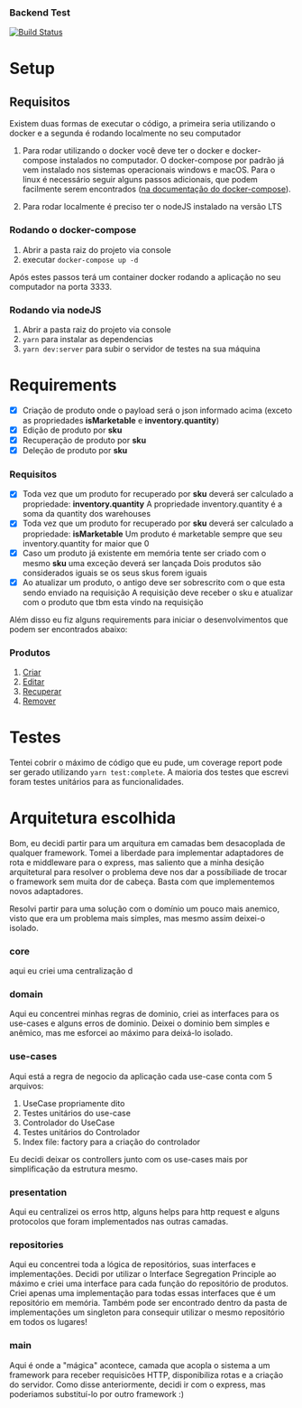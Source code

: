 ### Backend Test
[![Build Status](https://travis-ci.org/belezanaweb/test-nodejs.svg?branch=master)](https://travis-ci.org/belezanaweb/test-nodejs)

# Setup

## Requisitos
Existem duas formas de executar o código, a primeira seria utilizando o docker e a segunda é rodando localmente no seu computador

1. Para rodar utilizando o docker você deve ter o docker e docker-compose instalados no computador. O docker-compose por padrão já vem instalado nos sistemas operacionais windows e macOS. Para o linux é necessário seguir alguns passos adicionais, que podem facilmente serem encontrados ([na documentação do docker-compose](https://docs.docker.com/compose/install/)).
   
2. Para rodar localmente é preciso ter o nodeJS instalado na versão LTS

### Rodando o docker-compose
  1. Abrir a pasta raiz do projeto via console 
  2. executar `docker-compose up -d`

Após estes passos terá um container docker rodando a aplicação no seu computador na porta 3333.

### Rodando via nodeJS
  1. Abrir a pasta raiz do projeto via console
  2. `yarn` para instalar as dependencias
  3. `yarn dev:server` para subir o servidor de testes na sua máquina

# Requirements
- [x] Criação de produto onde o payload será o json informado acima (exceto as propriedades **isMarketable** e **inventory.quantity**)
- [x] Edição de produto por **sku**
- [x] Recuperação de produto por **sku**
- [x] Deleção de produto por **sku**
### Requisitos
- [x] Toda vez que um produto for recuperado por **sku** deverá ser calculado a propriedade: **inventory.quantity**
        A propriedade inventory.quantity é a soma da quantity dos warehouses
- [x] Toda vez que um produto for recuperado por **sku** deverá ser calculado a propriedade: **isMarketable**
        Um produto é marketable sempre que seu inventory.quantity for maior que 0
- [x] Caso um produto já existente em memória tente ser criado com o mesmo **sku** uma exceção deverá ser lançada
        Dois produtos são considerados iguais se os seus skus forem iguais
- [x] Ao atualizar um produto, o antigo deve ser sobrescrito com o que esta sendo enviado na requisição
        A requisição deve receber o sku e atualizar com o produto que tbm esta vindo na requisição

Além disso eu fiz alguns requirements para iniciar o desenvolvimentos que podem ser encontrados abaixo:
### Produtos
1. [Criar](./requirements/products/add-product.md)
2. [Editar](./requirements/products/edit-product.md)
3. [Recuperar](./requirements/products/find-product.md)
4. [Remover](./requirements/products/delete-product.md)

# Testes
Tentei cobrir o máximo de código que eu pude, um coverage report pode ser gerado utilizando `yarn test:complete`. A maioria dos testes que escrevi foram testes unitários para as funcionalidades.

# Arquitetura escolhida
Bom, eu decidi partir para um arquitura em camadas bem desacoplada de qualquer framework. Tomei a liberdade para implementar adaptadores de rota e middleware para o express, mas saliento que a minha desição arquitetural para resolver o problema deve nos dar a possíbiliade de trocar o framework sem muita dor de cabeça. Basta com que implementemos novos adaptadores.

Resolvi partir para uma solução com o domínio um pouco mais anemico, visto que era um problema mais simples, mas mesmo assim deixei-o isolado.

### core
aqui eu criei uma centralização d

### domain
Aqui eu concentrei minhas regras de dominio, criei as interfaces para os use-cases e alguns erros de dominio. Deixei o dominio bem simples e anêmico, mas me esforcei ao máximo para deixá-lo isolado.

### use-cases
Aqui está a regra de negocio da aplicação cada use-case conta com 5 arquivos:
1. UseCase propriamente dito
2. Testes unitários do use-case
3. Controlador do UseCase
4. Testes unitários do Controlador
5. Index file: factory para a criação do controlador

Eu decidi deixar os controllers junto com os use-cases mais por simplificação da estrutura mesmo.

### presentation
Aqui eu centralizei os erros http, alguns helps para http request e alguns protocolos que foram implementados nas outras camadas.

### repositories
Aqui eu concentrei toda a lógica de repositórios, suas interfaces e implementações. Decidi por utilizar o Interface Segregation Principle ao máximo e criei uma interface para cada função do repositório de produtos. Criei apenas uma implementação para todas essas interfaces que é um repositório em memória.
Também pode ser encontrado dentro da pasta de implementações um singleton para consequir utilizar o mesmo repositório em todos os lugares!

### main
Aqui é onde a "mágica" acontece, camada que acopla o sistema a um framework para receber requisicões HTTP, disponibiliza rotas e a criação do servidor. Como disse anteriormente, decidi ir com o express, mas poderiamos substituí-lo por outro framework :) 
